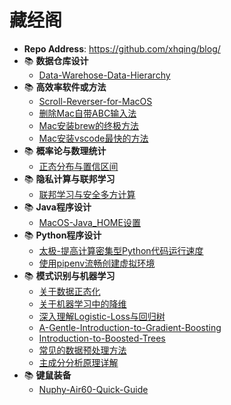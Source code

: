 # 藏经阁
 - **Repo Address**: https://github.com/xhqing/blog/
 - :books: **数据仓库设计**
   - [Data-Warehose-Data-Hierarchy](post/数据仓库设计/Data-Warehose-Data-Hierarchy.md)
 - :books: **高效率软件或方法**
   - [Scroll-Reverser-for-MacOS](post/高效率软件或方法/Scroll-Reverser-for-MacOS.md)
   - [删除Mac自带ABC输入法](post/高效率软件或方法/删除Mac自带ABC输入法.md)
   - [Mac安装brew的终极方法](post/高效率软件或方法/Mac安装brew的终极方法.md)
   - [Mac安装vscode最快的方法](post/高效率软件或方法/Mac安装vscode最快的方法.md)
 - :books: **概率论与数理统计**
   - [正态分布与置信区间](post/概率论与数理统计/正态分布与置信区间.md)
 - :books: **隐私计算与联邦学习**
   - [联邦学习与安全多方计算](post/隐私计算与联邦学习/联邦学习与安全多方计算.md)
 - :books: **Java程序设计**
   - [MacOS-Java_HOME设置](post/Java程序设计/MacOS-Java_HOME设置.md)
 - :books: **Python程序设计**
   - [太极-提高计算密集型Python代码运行速度](post/Python程序设计/太极-提高计算密集型Python代码运行速度.md)
   - [使用pipenv流畅创建虚拟环境](post/Python程序设计/使用pipenv流畅创建虚拟环境.md)
 - :books: **模式识别与机器学习**
   - [关于数据正态化](post/模式识别与机器学习/关于数据正态化.md)
   - [关于机器学习中的降维](post/模式识别与机器学习/关于机器学习中的降维.md)
   - [深入理解Logistic-Loss与回归树](post/模式识别与机器学习/深入理解Logistic-Loss与回归树.md)
   - [A-Gentle-Introduction-to-Gradient-Boosting](post/模式识别与机器学习/A-Gentle-Introduction-to-Gradient-Boosting.md)
   - [Introduction-to-Boosted-Trees](post/模式识别与机器学习/Introduction-to-Boosted-Trees.md)
   - [常见的数据预处理方法](post/模式识别与机器学习/常见的数据预处理方法.md)
   - [主成分分析原理详解](post/模式识别与机器学习/主成分分析原理详解.md)
 - :books: **键鼠装备**
   - [Nuphy-Air60-Quick-Guide](post/键鼠装备/Nuphy-Air60-Quick-Guide.md)
